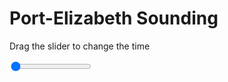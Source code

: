 <h1>Port-Elizabeth Sounding</h1>
<p>Drag the slider to change the time</p>

<div class="slidecontainer">
<input oninput='setImage(this)' class="slider" type="range" min="0" max="6" value="0" step="1" />
<img id='img'/>
</div>

<script>
var img = document.getElementById('img');
var img_array = ['/assets/images/skwt/skd_peb_wrfout_d01_2020-06-19_12:00:00.png',
'/assets/images/skwt/skd_peb_wrfout_d01_2020-06-19_18:00:00.png',
'/assets/images/skwt/skd_peb_wrfout_d01_2020-06-20_00:00:00.png',
'/assets/images/skwt/skd_peb_wrfout_d01_2020-06-20_06:00:00.png',
'/assets/images/skwt/skd_peb_wrfout_d01_2020-06-20_12:00:00.png',
'/assets/images/skwt/skd_peb_wrfout_d01_2020-06-20_18:00:00.png',];
function setImage(obj)
{
        var value = obj.value;
        img.src = img_array[value];

}
</script>
